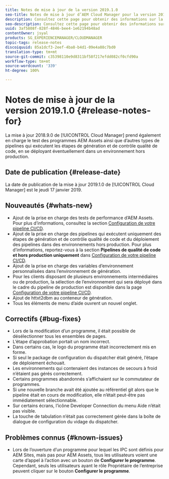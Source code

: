 ```yaml
---
title: Notes de mise à jour de la version 2019.1.0
seo-title: Notes de mise à jour d’AEM Cloud Manager pour la version 2019.1.0
description: Consultez cette page pour obtenir des informations sur la version 2019.1.0 de Cloud Manager.
seo-description: Consultez cette page pour obtenir des informations sur la version 2019.1.0 d’AEM Cloud Manager.
uuid: 3af5808f-828f-4846-bee4-1e62194b48ad
contentOwner: jsyal
products: SG_EXPERIENCEMANAGER/CLOUDMANAGER
topic-tags: release-notes
discoiquuid: 85a1dcf3-2eef-4ba8-b4d1-09e4a88c7bd0
translation-type: tm+mt
source-git-commit: c35398110e9d8311bf58f217efdd082cf0cfd90a
workflow-type: tm+mt
source-wordcount: '339'
ht-degree: 100%

---
```



# Notes de mise à jour de la version 2019.1.0 {#release-notes-for}

La mise à jour 2018.9.0 de [!UICONTROL Cloud Manager] prend également en charge le test des programmes AEM Assets ainsi que d’autres types de pipelines qui exécutent les étapes de génération et de contrôle qualité de code, en se déployant éventuellement dans un environnement hors production.

## Date de publication {#release-date}

La date de publication de la mise à jour 2019.1.0 de [!UICONTROL Cloud Manager] est le jeudi 17 janvier 2019.

## Nouveautés {#whats-new}

* Ajout de la prise en charge des tests de performance d’AEM Assets. Pour plus d’informations, consultez la section [Configuration de votre pipeline CI/CD](configuring-pipeline.md).
* Ajout de la prise en charge des pipelines qui exécutent uniquement des étapes de génération et de contrôle qualité de code et du déploiement des pipelines dans des environnements hors production. Pour plus d’informations, reportez-vous à la section **Pipelines de qualité de code et hors production uniquement** dans [Configuration de votre pipeline CI/CD](configuring-pipeline.md).
* Ajout de la prise en charge des variables d’environnement personnalisées dans l’environnement de génération.
* Pour les clients disposant de plusieurs environnements intermédiaires ou de production, la sélection de l’environnement qui sera déployé dans le cadre du pipeline de production est disponible dans la page [Configuration de votre pipeline CI/CD](configuring-pipeline.md).
* Ajout de httxt2dbm au conteneur de génération.
* Tous les éléments de menu d’aide ouvrent un nouvel onglet.

## Correctifs {#bug-fixes}

* Lors de la modification d’un programme, il était possible de désélectionner tous les ensembles de pages.
* L’étape d’approbation portait un nom incorrect.
* Dans certains cas, le logo du programme était incorrectement mis en forme.
* Si seul le package de configuration du dispatcher était généré, l’étape de déploiement échouait.
* Les environnements qui contenaient des instances de secours à froid n’étaient pas gérés correctement.
* Certains programmes abandonnés s’affichaient sur le commutateur de programmes.
* Si une nouvelle branche avait été ajoutée au référentiel git alors que le pipeline était en cours de modification, elle n’était peut-être pas immédiatement sélectionnable.
* Sur certains écrans, l’icône Developer Connection du menu Aide n’était pas visible.
* La touche de tabulation n’était pas correctement gérée dans la boîte de dialogue de configuration du vidage du dispatcher.

## Problèmes connus {#known-issues}

* Lors de l’ouverture d’un programme pour lequel les IPC sont définis pour AEM Sites, mais pas pour AEM Assets, tous les utilisateurs voient une carte d’appel à l’action avec un bouton de **Configurer le programme**. Cependant, seuls les utilisateurs ayant le rôle Propriétaire de l’entreprise peuvent cliquer sur le bouton **Configurer le programme**.